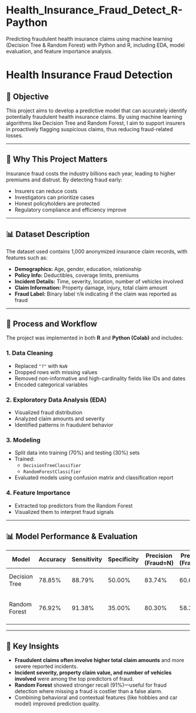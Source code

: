 # Health_Insurance_Fraud_Detect_R-Paython
Predicting fraudulent health insurance claims using machine learning (Decision Tree &amp; Random Forest) with Python and R, including EDA, model evaluation, and feature importance analysis.

# Health Insurance Fraud Detection 

## 📌 Objective

This project aims to develop a predictive model that can accurately identify potentially fraudulent health insurance claims. By using machine learning algorithms like Decision Tree and Random Forest, I aim to support insurers in proactively flagging suspicious claims, thus reducing fraud-related losses.

---

## 💼 Why This Project Matters

Insurance fraud costs the industry billions each year, leading to higher premiums and distrust. By detecting fraud early:
- Insurers can reduce costs
- Investigators can prioritize cases
- Honest policyholders are protected
- Regulatory compliance and efficiency improve

---

## 📊 Dataset Description

The dataset used contains 1,000 anonymized insurance claim records, with features such as:

- **Demographics:** Age, gender, education, relationship
- **Policy Info:** Deductibles, coverage limits, premiums
- **Incident Details:** Time, severity, location, number of vehicles involved
- **Claim Information:** Property damage, injury, total claim amount
- **Fraud Label:** Binary label `Y`/`N` indicating if the claim was reported as fraud

---

## 🔁 Process and Workflow

The project was implemented in both **R** and **Python (Colab)** and includes:

### 1. Data Cleaning
- Replaced `"?"` with `NaN`
- Dropped rows with missing values
- Removed non-informative and high-cardinality fields like IDs and dates
- Encoded categorical variables

### 2. Exploratory Data Analysis (EDA)
- Visualized fraud distribution
- Analyzed claim amounts and severity
- Identified patterns in fraudulent behavior

### 3. Modeling
- Split data into training (70%) and testing (30%) sets
- Trained:
  - `DecisionTreeClassifier`
  - `RandomForestClassifier`
- Evaluated models using confusion matrix and classification report

### 4. Feature Importance
- Extracted top predictors from the Random Forest
- Visualized them to interpret fraud signals

---

## 📊 Model Performance & Evaluation

| Model           | Accuracy | Sensitivity | Specificity | Precision (Fraud=N) | Precision (Fraud=Y) | Notes                              |
|----------------|----------|-------------|-------------|----------------------|----------------------|-------------------------------------|
| Decision Tree  | 78.85%   | 88.79%      | 50.00%      | 83.74%               | 60.61%               | Better balance, interpretable      |
| Random Forest  | 76.92%   | 91.38%      | 35.00%      | 80.30%               | 58.33%               | Higher recall, but more false alarms |


---

## 📌 Key Insights

- **Fraudulent claims often involve higher total claim amounts** and more severe reported incidents.
- **Incident severity, property claim value, and number of vehicles involved** were among the top predictors of fraud.
- **Random Forest** showed stronger recall (91%)—useful for fraud detection where missing a fraud is costlier than a false alarm.
- Combining behavioral and contextual features (like hobbies and car model) improved prediction quality.



